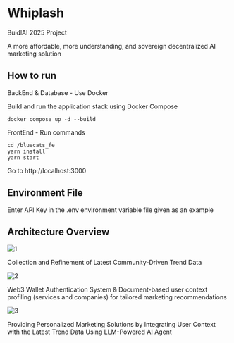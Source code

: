 # Whiplash

BuidlAI 2025 Project

A more affordable, 
more understanding, 
and sovereign 
decentralized AI marketing solution

## How to run

BackEnd & Database - Use Docker

Build and run the application stack using Docker Compose

```script
docker compose up -d --build
```

FrontEnd - Run commands

```script
cd /bluecats_fe
yarn install
yarn start
```

Go to http://localhost:3000

## Environment File

Enter API Key in the .env environment variable file given as an example

## Architecture Overview

![1](https://github.com/user-attachments/assets/4f0fe24b-ddf9-45b9-845a-0cee48da5243)

Collection and Refinement of Latest Community-Driven Trend Data

![2](https://github.com/user-attachments/assets/303b5d19-202a-40f7-a9e6-8db26f1385a7)

Web3 Wallet Authentication System & Document-based user context profiling (services and companies) for tailored marketing recommendations

![3](https://github.com/user-attachments/assets/e735bdf9-5131-48af-b684-6ea23854f192)

Providing Personalized Marketing Solutions by Integrating User Context with the Latest Trend Data Using LLM-Powered AI Agent






